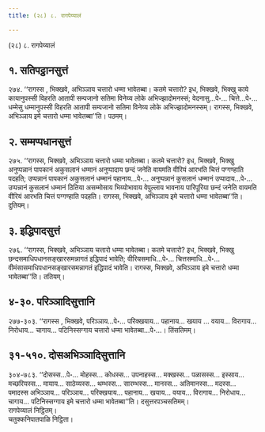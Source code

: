 ```yaml
---
title: (२८) ८. रागपेय्यालं

---
```

(२८) ८. रागपेय्यालं  


## १. सतिपट्ठानसुत्तं

२७४. ‘‘रागस्स , भिक्खवे, अभिञ्ञाय चत्तारो धम्मा भावेतब्बा। कतमे चत्तारो? इध, भिक्खवे, भिक्खु काये कायानुपस्सी विहरति आतापी सम्पजानो सतिमा विनेय्य लोके अभिज्झादोमनस्सं; वेदनासु…पे॰… चित्ते…पे॰… धम्मेसु धम्मानुपस्सी विहरति आतापी सम्पजानो सतिमा विनेय्य लोके अभिज्झादोमनस्सम्। रागस्स, भिक्खवे, अभिञ्ञाय इमे चत्तारो धम्मा भावेतब्बा’’ति। पठमम्।  


## २. सम्मप्पधानसुत्तं

२७५. ‘‘रागस्स, भिक्खवे, अभिञ्ञाय चत्तारो धम्मा भावेतब्बा। कतमे चत्तारो? इध, भिक्खवे, भिक्खु अनुप्पन्नानं पापकानं अकुसलानं धम्मानं अनुप्पादाय छन्दं जनेति वायमति वीरियं आरभति चित्तं पग्गण्हाति पदहति; उप्पन्नानं पापकानं अकुसलानं धम्मानं पहानाय…पे॰… अनुप्पन्नानं कुसलानं धम्मानं उप्पादाय…पे॰… उप्पन्नानं कुसलानं धम्मानं ठितिया असम्मोसाय भिय्योभावाय वेपुल्लाय भावनाय पारिपूरिया छन्दं जनेति वायमति वीरियं आरभति चित्तं पग्गण्हाति पदहति। रागस्स, भिक्खवे, अभिञ्ञाय इमे चत्तारो धम्मा भावेतब्बा’’ति। दुतियम्।  


## ३. इद्धिपादसुत्तं

२७६. ‘‘रागस्स, भिक्खवे, अभिञ्ञाय चत्तारो धम्मा भावेतब्बा। कतमे चत्तारो? इध, भिक्खवे, भिक्खु छन्दसमाधिपधानसङ्खारसमन्नागतं इद्धिपादं भावेति; वीरियसमाधि…पे॰… चित्तसमाधि…पे॰… वीमंसासमाधिपधानसङ्खारसमन्नागतं इद्धिपादं भावेति। रागस्स, भिक्खवे, अभिञ्ञाय इमे चत्तारो धम्मा भावेतब्बा’’ति। ततियम्।  


## ४-३०. परिञ्ञादिसुत्तानि

२७७-३०३. ‘‘रागस्स , भिक्खवे, परिञ्ञाय…पे॰… परिक्खयाय… पहानाय… खयाय … वयाय… विरागाय… निरोधाय… चागाय… पटिनिस्सग्गाय चत्तारो धम्मा भावेतब्बा…पे॰…। तिंसतिमम्।  


## ३१-५१०. दोसअभिञ्ञादिसुत्तानि

३०४-७८३. ‘‘दोसस्स…पे॰… मोहस्स… कोधस्स… उपनाहस्स… मक्खस्स… पळासस्स… इस्साय… मच्छरियस्स… मायाय… साठेय्यस्स… थम्भस्स… सारम्भस्स… मानस्स… अतिमानस्स… मदस्स… पमादस्स अभिञ्ञाय… परिञ्ञाय… परिक्खयाय… पहानाय… खयाय… वयाय… विरागाय… निरोधाय… चागाय… पटिनिस्सग्गाय इमे चत्तारो धम्मा भावेतब्बा’’ति। दसुत्तरपञ्चसतिमम्।  
रागपेय्यालं निट्ठितम्।  
चतुक्कनिपातपाळि निट्ठिता।  